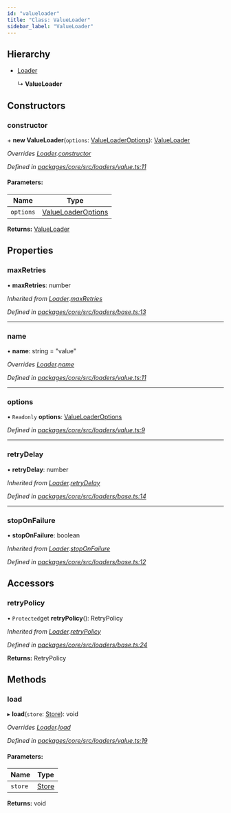 ```yaml
---
id: "valueloader"
title: "Class: ValueLoader"
sidebar_label: "ValueLoader"
---
```


## Hierarchy

- [Loader](loader.md)

  ↳ **ValueLoader**

## Constructors

### constructor

\+ **new ValueLoader**(`options`: [ValueLoaderOptions](../interfaces/valueloaderoptions.md)): [ValueLoader](valueloader.md)

_Overrides [Loader](loader.md).[constructor](loader.md#constructor)_

_Defined in [packages/core/src/loaders/value.ts:11](https://github.com/willsoto/node-konfig/blob/9b8a7e5/packages/core/src/loaders/value.ts#L11)_

#### Parameters:

| Name      | Type                                                      |
| --------- | --------------------------------------------------------- |
| `options` | [ValueLoaderOptions](../interfaces/valueloaderoptions.md) |

**Returns:** [ValueLoader](valueloader.md)

## Properties

### maxRetries

• **maxRetries**: number

_Inherited from [Loader](loader.md).[maxRetries](loader.md#maxretries)_

_Defined in [packages/core/src/loaders/base.ts:13](https://github.com/willsoto/node-konfig/blob/9b8a7e5/packages/core/src/loaders/base.ts#L13)_

---

### name

• **name**: string = "value"

_Overrides [Loader](loader.md).[name](loader.md#name)_

_Defined in [packages/core/src/loaders/value.ts:11](https://github.com/willsoto/node-konfig/blob/9b8a7e5/packages/core/src/loaders/value.ts#L11)_

---

### options

• `Readonly` **options**: [ValueLoaderOptions](../interfaces/valueloaderoptions.md)

_Defined in [packages/core/src/loaders/value.ts:9](https://github.com/willsoto/node-konfig/blob/9b8a7e5/packages/core/src/loaders/value.ts#L9)_

---

### retryDelay

• **retryDelay**: number

_Inherited from [Loader](loader.md).[retryDelay](loader.md#retrydelay)_

_Defined in [packages/core/src/loaders/base.ts:14](https://github.com/willsoto/node-konfig/blob/9b8a7e5/packages/core/src/loaders/base.ts#L14)_

---

### stopOnFailure

• **stopOnFailure**: boolean

_Inherited from [Loader](loader.md).[stopOnFailure](loader.md#stoponfailure)_

_Defined in [packages/core/src/loaders/base.ts:12](https://github.com/willsoto/node-konfig/blob/9b8a7e5/packages/core/src/loaders/base.ts#L12)_

## Accessors

### retryPolicy

• `Protected`get **retryPolicy**(): RetryPolicy

_Inherited from [Loader](loader.md).[retryPolicy](loader.md#retrypolicy)_

_Defined in [packages/core/src/loaders/base.ts:24](https://github.com/willsoto/node-konfig/blob/9b8a7e5/packages/core/src/loaders/base.ts#L24)_

**Returns:** RetryPolicy

## Methods

### load

▸ **load**(`store`: [Store](store.md)): void

_Overrides [Loader](loader.md).[load](loader.md#load)_

_Defined in [packages/core/src/loaders/value.ts:19](https://github.com/willsoto/node-konfig/blob/9b8a7e5/packages/core/src/loaders/value.ts#L19)_

#### Parameters:

| Name    | Type              |
| ------- | ----------------- |
| `store` | [Store](store.md) |

**Returns:** void
